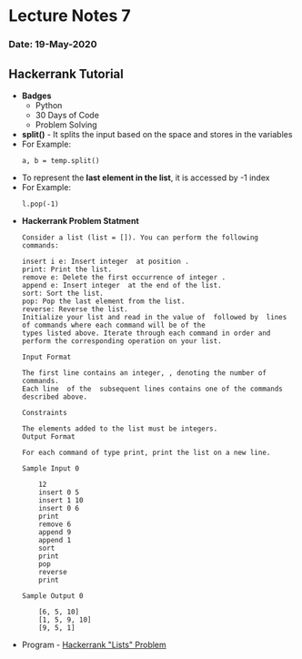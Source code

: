 # Lecture Notes 7
### Date: 19-May-2020

## Hackerrank Tutorial
* __Badges__
    * Python
    * 30 Days of Code
    * Problem Solving
* __split()__ - It splits the input based on the space and stores in the variables
* For Example:
    ```
    a, b = temp.split()
    ```
* To represent the __last element in the list__, it is accessed by -1 index
* For Example:  
    ```
    l.pop(-1)
    ```
* __Hackerrank Problem Statment__
    ```
    Consider a list (list = []). You can perform the following commands:

    insert i e: Insert integer  at position .
    print: Print the list.
    remove e: Delete the first occurrence of integer .
    append e: Insert integer  at the end of the list.
    sort: Sort the list.
    pop: Pop the last element from the list.
    reverse: Reverse the list.
    Initialize your list and read in the value of  followed by  lines of commands where each command will be of the 
    types listed above. Iterate through each command in order and perform the corresponding operation on your list.

    Input Format

    The first line contains an integer, , denoting the number of commands.
    Each line  of the  subsequent lines contains one of the commands described above.

    Constraints

    The elements added to the list must be integers.
    Output Format

    For each command of type print, print the list on a new line.

    Sample Input 0
        
        12
        insert 0 5
        insert 1 10
        insert 0 6
        print
        remove 6
        append 9
        append 1
        sort
        print
        pop
        reverse
        print
        
    Sample Output 0

        [6, 5, 10]
        [1, 5, 9, 10]
        [9, 5, 1]
    ```
* Program - [Hackerrank "Lists" Problem](https://github.com/abhinavg916/ytcodehelp-python/blob/master/Lectures/Lecture7/Lists.py)
